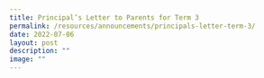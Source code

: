 ```yaml
---
title: Principal’s Letter to Parents for Term 3
permalink: /resources/announcements/principals-letter-term-3/
date: 2022-07-06
layout: post
description: ""
image: ""
---
```

